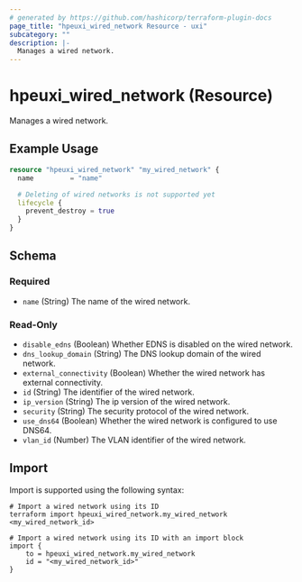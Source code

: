 ```yaml
---
# generated by https://github.com/hashicorp/terraform-plugin-docs
page_title: "hpeuxi_wired_network Resource - uxi"
subcategory: ""
description: |-
  Manages a wired network.
---
```


# hpeuxi_wired_network (Resource)

Manages a wired network.

## Example Usage

```terraform
resource "hpeuxi_wired_network" "my_wired_network" {
  name         = "name"

  # Deleting of wired networks is not supported yet
  lifecycle {
    prevent_destroy = true
  }
}
```

<!-- schema generated by tfplugindocs -->
## Schema

### Required

- `name` (String) The name of the wired network.

### Read-Only

- `disable_edns` (Boolean) Whether EDNS is disabled on the wired network.
- `dns_lookup_domain` (String) The DNS lookup domain of the wired network.
- `external_connectivity` (Boolean) Whether the wired network has external connectivity.
- `id` (String) The identifier of the wired network.
- `ip_version` (String) The ip version of the wired network.
- `security` (String) The security protocol of the wired network.
- `use_dns64` (Boolean) Whether the wired network is configured to use DNS64.
- `vlan_id` (Number) The VLAN identifier of the wired network.

## Import

Import is supported using the following syntax:

```shell
# Import a wired network using its ID
terraform import hpeuxi_wired_network.my_wired_network <my_wired_network_id>

# Import a wired network using its ID with an import block
import {
    to = hpeuxi_wired_network.my_wired_network
    id = "<my_wired_network_id>"
}
```

